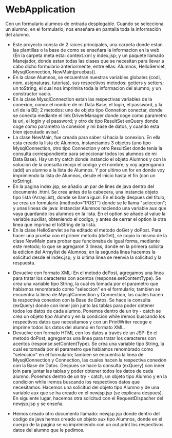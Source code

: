 # WebApplication
Con un formulario alumnos de entrada desplegable. Cuando se selecciona un alumno, en el formulario, nos enseñara en pantalla toda la información del alumno.
- Este proyecto consta de 2 raices principales, una carpeta donde estan las plantillas o la base de como se enseñara la informacion en la web (En la carpeta meta esta: context.xml y index.jsp; y un paquete llamado Manejador, donde estan todas las clases que se necesitan para llevar a cabo dicho formulario anteriormente, entre ellas: Alumnos, HelloServlet, MysqlConnection, NewMain(pruebas)).
- En la clase Alumnos, se encuentran nuestras variables globales (codi, nom, asignaturas, tutorias), sus respectivos metodos: getters y setters; un toString, el cual nos imprimira toda la informacion del alumno; y un constructor vacio.
- En la clase MysqlConnection estan las respectivas variables de la conexion, como: el nombre de mi Data Base, el login, el password, y la url de la BD; 2 metodos: uno de objeto tipo Connetion conectar, donde se conecta mediante el link DriverManager donde coge como parametro la url, el login y el password; y otro de tipo ResultSet exQuery donde coge como parametro la conexion y mi base de datos, y cuando esta bien ejecutado avisa!.
- La clase NewMain, fue creada para saber si hacia la conexion. En ella esta creado la lista de Alumnos, instanciamos 3 objetos (uno tipo MysqlConnection, otro tipo Connection y otro ResultSet donde tenia la consulta correspondiente para seleccionar todos los alumnos de mi Data Base). Hay un try catch donde instancio el objeto Alumnos y con la solucion de la consulta recojo el codigo y el nombre; y voy agrengando (add) un alumno a la lista de Alumnos. Y por ultimo un for en donde voy imprimiendo la lista de Alumnos, desde el inicio hasta el fin (con un toString).
- En la pagina index.jsp, se añadio un par de lines de java dentro del documento .html. Se crea antes de la cabecera, una instancia objeto tipo lista (ArrayList), donde se llama igual. En el body despues del titulo, se crea un formulario (methodo="POST") donde se le llama "seleccion"; y unas lineas de java: instanciar Alumnos haciendo una variable aux que vaya guardando los alumnos en la lista. En el option se añade al value la variable auxiliar, obteniendo el codigo, y antes de cerrar el option la otra linea que imprima el toString de la lista.
- En la clase HelloServlet se ha editado el metodo doGet y doPost. Para hacer una prueba con el primer metodo (doGet), se copio lo mismo de la clase NewMain para probar que funcionaba de igual forma, mediante este metodo; lo que se agregaron 3 lineas, donde en la primera solicita la edicion del Arraylist de Alumnos; en la segunda linea hacemos la solicitud desde el index.jsp; y la ultima linea se reenvia la solicitud y la respuesta.
* Devuelve con formato XML: En el metodo doPost, agregamos una linea para tratar los caracteres con acentos (response.setContentType). Se crea una variable tipo String, la cual es tomada por el parametro que habiamos renombrado como "seleccion" en el formulario; tambien se encuentra la linea de MysqlConnection y Connection, las cuales hacen la respectiva conexion con la Base de Datos. Se hace la consulta (exQuery) donde con inner join junto las tablas para poder obtener todos los datos de cada alumno. Ponemos dentro de un try - catch se crea un objeto tipo Alumno y en la condicion while iremos buscando los respectivos datos que necesitamos y con un PrintWriter recoge e imprime todos los datos del alumno en formato XML.
* Devuelve con formato HTML con los datos a través de un JSP: En el metodo doPost, agregamos una linea para tratar los caracteres con acentos (response.setContentType). Se crea una variable tipo String, la cual es tomada por el parametro que habiamos renombrado como "seleccion" en el formulario; tambien se encuentra la linea de MysqlConnection y Connection, las cuales hacen la respectiva conexion con la Base de Datos. Despues se hace la consulta (exQuery) con inner join para juntar las tablas y poder obtener todos los datos de cada alumno. Ponemos dentro de un try - catch, un objeto tipo Alumno y en la condicion while iremos buscando los respectivos datos que necesitamos. Hacemos una solicitud del objeto tipo Alumno y de una variable aux que se ha creado en el newjsp.jsp (se explicara despues). En siguiente lugar, hacemos otra solicitud con el RequestDispacher del newjsp.jsp y se enseña.
- Hemos creado otro documento llamado: newjsp.jsp donde dentro del codigo de java hemos creado un objeto aux tipo Alumnos, donde en el cuerpo de la pagina se va imprimiendo con un out.print los respectivos datos del alumno que le pedimos.

